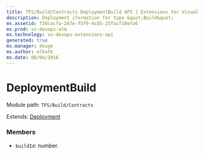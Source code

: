 ```yaml
---
title: TFS/Build/Contracts DeploymentBuild API | Extensions for Visual Studio Team Services
description: Deployment iformation for type &quot;Build&quot;
ms.assetid: f30cacfa-247e-f5f9-4c85-25facf10efa6
ms.prod: vs-devops-alm
ms.technology: vs-devops-extensions-api
generated: true
ms.manager: douge
ms.author: elbatk
ms.date: 08/04/2016
---
```


# DeploymentBuild

Module path: `TFS/Build/Contracts`

Extends: [Deployment](./Deployment.md)

### Members

* `buildId`: number. 

